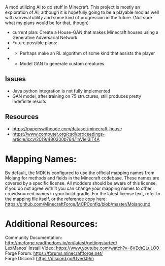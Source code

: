 A mod utilizing AI to do stuff in Minecraft. This project is mostly an exploration of AI; although it is hopefully going to be a playable mod as well with survival utility and some kind of progression in the future. (Not sure what my plans would be for that, though)

- current plan: Create a House-GAN that makes Minecraft houses using a Generative Adversarial Network
- Future possible plans:
- - Perhaps make an RL algorithm of some kind that assists the player
- - Model GAN to generate custom creatures

## Issues
- Java python integration is not fully implemented
- GAN model, after training on 75 structures, still produces pretty indefinite results

## Resources
- https://paperswithcode.com/dataset/minecraft-house
- https://www.computer.org/csdl/proceedings-article/iccv/2019/480300b764/1hVleI3lT4A


Mapping Names:
=============================
By default, the MDK is configured to use the official mapping names from Mojang for methods and fields 
in the Minecraft codebase. These names are covered by a specific license. All modders should be aware of this
license, if you do not agree with it you can change your mapping names to other crowdsourced names in your 
build.gradle. For the latest license text, refer to the mapping file itself, or the reference copy here:
https://github.com/MinecraftForge/MCPConfig/blob/master/Mojang.md

Additional Resources: 
=========================
Community Documentation: http://mcforge.readthedocs.io/en/latest/gettingstarted/  
LexManos' Install Video: https://www.youtube.com/watch?v=8VEdtQLuLO0  
Forge Forum: https://forums.minecraftforge.net/  
Forge Discord: https://discord.gg/UvedJ9m  
